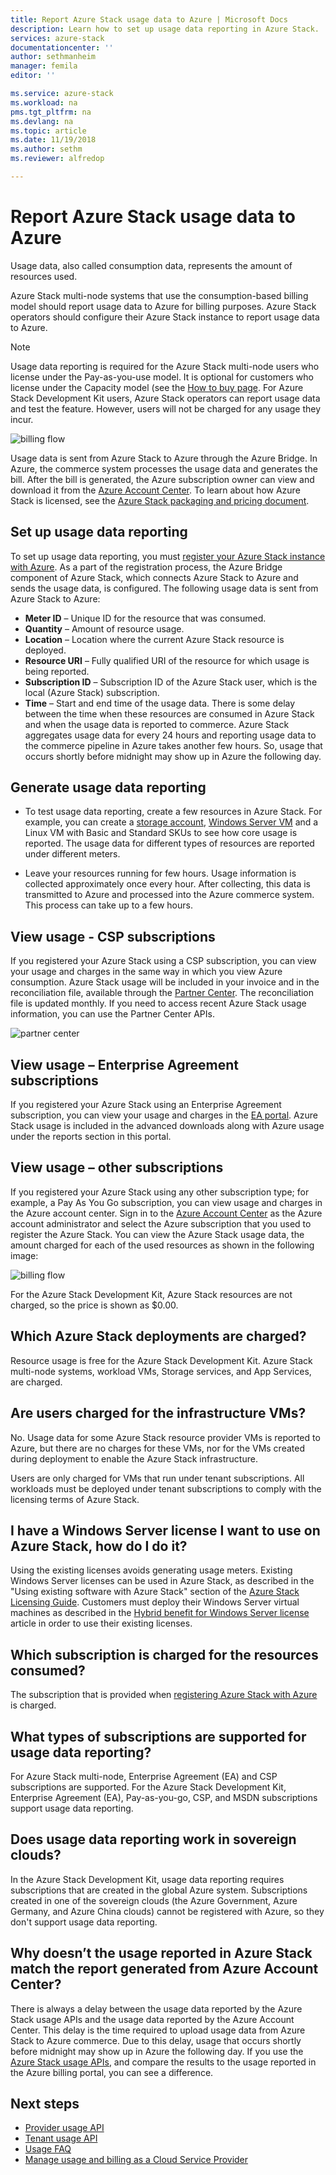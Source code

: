 ```yaml
---
title: Report Azure Stack usage data to Azure | Microsoft Docs
description: Learn how to set up usage data reporting in Azure Stack.
services: azure-stack
documentationcenter: ''
author: sethmanheim
manager: femila
editor: ''

ms.service: azure-stack
ms.workload: na
pms.tgt_pltfrm: na
ms.devlang: na
ms.topic: article
ms.date: 11/19/2018
ms.author: sethm
ms.reviewer: alfredop

---
```


# Report Azure Stack usage data to Azure 

Usage data, also called consumption data, represents the amount of resources used. 

Azure Stack multi-node systems that use the consumption-based billing model should report usage data to Azure for billing purposes. Azure Stack operators should configure their Azure Stack instance to report usage data to Azure.

> [!NOTE]
> Usage data reporting is required for the Azure Stack multi-node users who license under the Pay-as-you-use model. It is optional for customers who license under the Capacity model (see the [How to buy page](https://azure.microsoft.com/overview/azure-stack/how-to-buy/). For Azure Stack Development Kit users, Azure Stack operators can report usage data and test the feature. However, users will not be charged for any usage they incur. 

![billing flow](media/azure-stack-usage-reporting/billing-flow.png)

Usage data is sent from Azure Stack to Azure through the Azure Bridge. In Azure, the commerce system processes the usage data and generates the bill. After the bill is generated, the Azure subscription owner can view and download it from the [Azure Account Center](https://account.windowsazure.com/Subscriptions). To learn about how Azure Stack is licensed, see the [Azure Stack packaging and pricing document](https://go.microsoft.com/fwlink/?LinkId=842847).

## Set up usage data reporting

To set up usage data reporting, you must [register your Azure Stack instance with Azure](azure-stack-register.md). As a part of the registration process, the Azure Bridge component of Azure Stack, which connects Azure Stack to Azure and sends the usage data, is configured. The following usage data is sent from Azure Stack to Azure:

- **Meter ID** – Unique ID for the resource that was consumed.
- **Quantity** – Amount of resource usage.
- **Location** – Location where the current Azure Stack resource is deployed.
- **Resource URI** – Fully qualified URI of the resource for which usage is being reported.
- **Subscription ID** – Subscription ID of the Azure Stack user, which is the local (Azure Stack) subscription.
- **Time** – Start and end time of the usage data. There is some delay between the time when these resources are consumed in Azure Stack and when the usage data is reported to commerce. Azure Stack aggregates usage data for every 24 hours and reporting usage data to the commerce pipeline in Azure takes another few hours. So, usage that occurs shortly before midnight may show up in Azure the following day.

## Generate usage data reporting

- To test usage data reporting, create a few resources in Azure Stack. For example, you can create a [storage account](azure-stack-provision-storage-account.md), [Windows Server VM](azure-stack-provision-vm.md) and a Linux VM with Basic and Standard SKUs to see how core usage is reported. The usage data for different types of resources are reported under different meters.

- Leave your resources running for few hours. Usage information is collected approximately once every hour. After collecting, this data is transmitted to Azure and processed into the Azure commerce system. This process can take up to a few hours.

## View usage - CSP subscriptions

If you registered your Azure Stack using a CSP subscription, you can view your usage and charges in the same way in which you view Azure consumption. Azure Stack usage will be included in your invoice and in the reconciliation file, available through the [Partner Center](https://partnercenter.microsoft.com/partner/home). The reconciliation file is updated monthly. If you need to access recent Azure Stack usage information, you can use the Partner Center APIs.

![partner center](media/azure-stack-usage-reporting/partner-center.png)

## View usage – Enterprise Agreement subscriptions

If you registered your Azure Stack using an Enterprise Agreement subscription, you can view your usage and charges in the [EA portal](https://ea.azure.com/). Azure Stack usage is included in the advanced downloads along with Azure usage under the reports section in this portal. 

## View usage – other subscriptions

If you registered your Azure Stack using any other subscription type; for example, a Pay As You Go subscription, you can view usage and charges in the Azure account center. Sign in to the [Azure Account Center](https://account.windowsazure.com/Subscriptions) as the Azure account administrator and select the Azure subscription that you used to register the Azure Stack. You can view the Azure Stack usage data, the amount charged for each of the used resources as shown in the following image:

![billing flow](media/azure-stack-usage-reporting/pricing-details.png)

For the Azure Stack Development Kit, Azure Stack resources are not charged, so the price is shown as $0.00.

## Which Azure Stack deployments are charged?

Resource usage is free for the Azure Stack Development Kit. Azure Stack multi-node systems, workload VMs, Storage services, and App Services, are charged.

## Are users charged for the infrastructure VMs?

No. Usage data for some Azure Stack resource provider VMs is reported to Azure, but there are no charges for these VMs, nor for the VMs created during deployment to enable the Azure Stack infrastructure.  

Users are only charged for VMs that run under tenant subscriptions. All workloads must be deployed under tenant subscriptions to comply with the licensing terms of Azure Stack.

## I have a Windows Server license I want to use on Azure Stack, how do I do it?

Using the existing licenses avoids generating usage meters. Existing Windows Server licenses can be used in Azure Stack, as described in the "Using existing software with Azure Stack" section of the [Azure Stack Licensing Guide](https://go.microsoft.com/fwlink/?LinkId=851536). Customers must deploy their Windows Server virtual machines as described in the [Hybrid benefit for Windows Server license](../virtual-machines/windows/hybrid-use-benefit-licensing.md) article in order to use their existing licenses.

## Which subscription is charged for the resources consumed?

The subscription that is provided when [registering Azure Stack with Azure](azure-stack-register.md) is charged.

## What types of subscriptions are supported for usage data reporting?

For Azure Stack multi-node, Enterprise Agreement (EA) and CSP subscriptions are supported. For the Azure Stack Development Kit, Enterprise Agreement (EA), Pay-as-you-go, CSP, and MSDN subscriptions support usage data reporting.

## Does usage data reporting work in sovereign clouds?

In the Azure Stack Development Kit, usage data reporting requires subscriptions that are created in the global Azure system. Subscriptions created in one of the sovereign clouds (the Azure Government, Azure Germany, and Azure China clouds) cannot be registered with Azure, so they don't support usage data reporting.

## Why doesn’t the usage reported in Azure Stack match the report generated from Azure Account Center?

There is always a delay between the usage data reported by the Azure Stack usage APIs and the usage data reported  by the Azure Account Center. This delay is the time required to upload usage data from Azure Stack to Azure commerce. Due to this delay, usage that occurs shortly before midnight may show up in Azure the following day. If you use the [Azure Stack usage APIs](azure-stack-provider-resource-api.md), and compare the results to the usage reported in the Azure billing portal, you can see a difference.

## Next steps

* [Provider usage API](azure-stack-provider-resource-api.md)  
* [Tenant usage API](azure-stack-tenant-resource-usage-api.md)
* [Usage FAQ](azure-stack-usage-related-faq.md)
* [Manage usage and billing as a Cloud Service Provider](azure-stack-add-manage-billing-as-a-csp.md)
